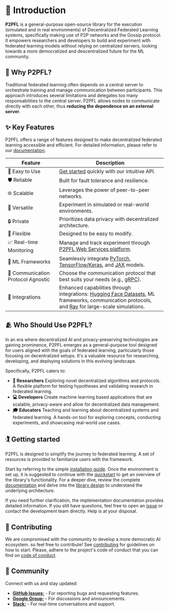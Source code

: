 # 📘 Introduction

**P2PFL** is a general-purpose open-source library for the execution (simulated and in real environments) of Decentralized Federated Learning systems, specifically making use of P2P networks and the Gossip protocol. It empowers researchers and developers to build and experiment with federated learning models without relying on centralized servers, looking towards a more democratized and descentralized future for the ML community.

## 🤔 Why P2PFL?

Traditional federated learning often depends on a central server to orchestrate training and manage communication between participants. This approach introduces several limitations and delegates too many responsabilities to the central server. P2PFL allows nodes to communicate directly with each other, thus **reducing the dependence on an external server**.

## ✨ Key Features

P2PFL offers a range of features designed to make decentralized federated learning accessible and efficient. For detailed information, please refer to our [documentation](docs/docs-index.md).

| Feature          | Description                                      |
|-------------------|--------------------------------------------------|
| 🚀 Easy to Use   | [Get started](https://p2pfl.github.io/p2pfl/quickstart.html) quickly with our intuitive API.       |
| 🛡️ Reliable     | Built for fault tolerance and resilience.       |
| 🌐 Scalable      | Leverages the power of peer-to-peer networks.    |
| 🧪 Versatile     | Experiment in simulated or real-world environments.|
| 🔒 Private       | Prioritizes data privacy with decentralized architecture.|
| 🧩 Flexible      | Designed to be easy to modify.|
| 📈 Real-time Monitoring | Manage and track experiment through [P2PFL Web Services platform](https://p2pfl.com). |
| 🧠 ML Frameworks | Seamlessly integrate [PyTorch](https://pytorch.org/), [TensorFlow/Keras](https://www.tensorflow.org/), and [JAX](https://github.com/google/jax) models. |
| 📡 Communication Protocol Agnostic | Choose the communication protocol that best suits your needs (e.g., [gRPC](https://grpc.io/)). |
| 🔌 Integrations  | Enhanced capabilities through integrations: [Hugging Face Datasets](https://huggingface.co/datasets), ML frameworks, communication protocols, and [Ray](https://www.ray.io/) for large-scale simulations. |

## 🫂 Who Should Use P2PFL?

In an era where decentralized AI and privacy-preserving technologies are gaining prominence, P2PFL emerges as a general-purpose tool designed for users aligned with the goals of federated learning, particularly those focusing on decentralized setups. It's a valuable resource for researching, developing, and deploying solutions in this evolving landscape.

Specifically, P2PFL caters to:

- **🧪 Researchers** Exploring novel decentralized algorithms and protocols. A flexible platform for testing hypotheses and validating research in federated learning.
- **💻 Developers** Create machine learning based applications that are scalable, privacy-aware and allow for decentralized data management.
- **🎓 Educators** Teaching and learning about decentralized systems and federated learning. A hands-on tool for exploring concepts, conducting experiments, and showcasing real-world use cases.

## 🏌 Getting started

P2PFL is designed to simplify the journey to federated learning. A set of resources is provided to familiarize users with the framework.

Start by referring to the simple [installation guide](installation.md). Once the environment is set up, it is suggested to continue with the [quickstart](quickstart.md) to get an overview of the library's functionality. For a deeper dive, review the complete [documentation](docs/docs-index.md) and delve into the [library design](design/library_design.md) to understand the underlying architecture.

If you need further clarification, the implementation documentation provides detailed information. If you still have questions, feel free to open an [issue](https://github.com/p2pfl/p2pfl/issues) or contact the development team directly. Help is at your disposal.

## 🤝 Contributing

We are compromised with the community to develop a more democratic AI ecosystem. so feel free to contribute! See [contributing](contributing.md) for guidelines on how to start. Please, adhere to the project's code of conduct that you can find on [code of conduct](https://github.com/p2pfl/p2pfl/blob/main/CODE_OF_CONDUCT.md).

## 💬 Community

Connect with us and stay updated:

- [**GitHub Issues:**](https://github.com/p2pfl/p2pfl/issues) - For reporting bugs and requesting features.
- [**Google Group:**](https://groups.google.com/g/p2pfl) - For discussions and announcements.
- [**Slack:**](https://join.slack.com/t/p2pfl/shared_invite/zt-2lbqvfeqt-FkutD1LCZ86yK5tP3Duztw) - For real-time conversations and support.
